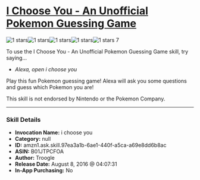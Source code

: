 # [I Choose You - An Unofficial Pokemon Guessing Game](http://alexa.amazon.com/#skills/amzn1.ask.skill.97ea3a1b-6ae1-440f-a5ca-a69e8dd6b8ac)
![1 stars](../../images/ic_star_black_18dp_1x.png)![1 stars](../../images/ic_star_border_black_18dp_1x.png)![1 stars](../../images/ic_star_border_black_18dp_1x.png)![1 stars](../../images/ic_star_border_black_18dp_1x.png)![1 stars](../../images/ic_star_border_black_18dp_1x.png) 7

To use the I Choose You - An Unofficial Pokemon Guessing Game skill, try saying...

* *Alexa, open i choose you*

Play this fun Pokemon guessing game! Alexa will ask you some questions and guess which Pokemon you are!

This skill is not endorsed by Nintendo or the Pokemon Company.

***

### Skill Details

* **Invocation Name:** i choose you
* **Category:** null
* **ID:** amzn1.ask.skill.97ea3a1b-6ae1-440f-a5ca-a69e8dd6b8ac
* **ASIN:** B01JTPCFOA
* **Author:** Troogle
* **Release Date:** August 8, 2016 @ 04:07:31
* **In-App Purchasing:** No
